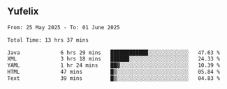 ## Yufelix

<!--START_SECTION:waka-->

```txt
From: 25 May 2025 - To: 01 June 2025

Total Time: 13 hrs 37 mins

Java             6 hrs 29 mins   ████████████░░░░░░░░░░░░░   47.63 %
XML              3 hrs 18 mins   ██████░░░░░░░░░░░░░░░░░░░   24.33 %
YAML             1 hr 24 mins    ██▓░░░░░░░░░░░░░░░░░░░░░░   10.39 %
HTML             47 mins         █▒░░░░░░░░░░░░░░░░░░░░░░░   05.84 %
Text             39 mins         █▒░░░░░░░░░░░░░░░░░░░░░░░   04.83 %
```

<!--END_SECTION:waka-->

